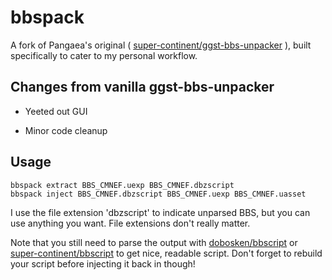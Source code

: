 # bbspack

A fork of Pangaea's original ( [super-continent/ggst-bbs-unpacker](https://github.com/super-continent/ggst-bbs-unpacker) ), built specifically to cater to my personal workflow.

## Changes from vanilla ggst-bbs-unpacker

- Yeeted out GUI

- Minor code cleanup

## Usage

```
bbspack extract BBS_CMNEF.uexp BBS_CMNEF.dbzscript
bbspack inject BBS_CMNEF.dbzscript BBS_CMNEF.uexp BBS_CMNEF.uasset
```

I use the file extension 'dbzscript' to indicate unparsed BBS, but you can use anything you want. File extensions don't really matter.

Note that you still need to parse the output with [dobosken/bbscript](https://github.com/dobosken/bbscript) or [super-continent/bbscript](https://github.com/super-continent/bbscript) to get nice, readable script. Don't forget to rebuild your script before injecting it back in though!
